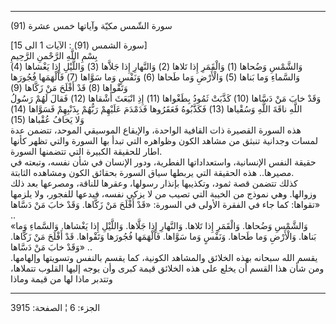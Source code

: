 ------------------------------------------------------------------------

(91) سورة الشّمس مكيّة وآياتها خمس عشرة  
  
\[سورة الشمس (91) : الآيات 1 الى 15\]  
بِسْمِ اللَّهِ الرَّحْمنِ الرَّحِيمِ  
وَالشَّمْسِ وَضُحاها (1) وَالْقَمَرِ إِذا تَلاها (2) وَالنَّهارِ إِذا جَلاَّها (3) وَاللَّيْلِ إِذا
يَغْشاها (4)  
وَالسَّماءِ وَما بَناها (5) وَالْأَرْضِ وَما طَحاها (6) وَنَفْسٍ وَما سَوَّاها (7) فَأَلْهَمَها
فُجُورَها وَتَقْواها (8) قَدْ أَفْلَحَ مَنْ زَكَّاها (9)  
وَقَدْ خابَ مَنْ دَسَّاها (10) كَذَّبَتْ ثَمُودُ بِطَغْواها (11) إِذِ انْبَعَثَ أَشْقاها (12) فَقالَ
لَهُمْ رَسُولُ اللَّهِ ناقَةَ اللَّهِ وَسُقْياها (13) فَكَذَّبُوهُ فَعَقَرُوها فَدَمْدَمَ عَلَيْهِمْ رَبُّهُمْ
بِذَنْبِهِمْ فَسَوَّاها (14)  
وَلا يَخافُ عُقْباها (15)  
هذه السورة القصيرة ذات القافية الواحدة، والإيقاع الموسيقي الموحد، تتضمن
عدة لمسات وجدانية تنبثق من مشاهد الكون وظواهره التي تبدأ بها السورة
والتي تظهر كأنها اطار للحقيقة الكبيرة التي تتضمنها السورة.  
حقيقة النفس الإنسانية، واستعداداتها الفطرية، ودور الإنسان في شأن نفسه،
وتبعته في مصيرها.. هذه الحقيقة التي يربطها سياق السورة بحقائق الكون
ومشاهده الثابتة.  
كذلك تتضمن قصة ثمود، وتكذيبها بإنذار رسولها، وعقرها للناقة، ومصرعها بعد
ذلك وزوالها. وهي نموذج من الخيبة التي تصيب من لا يزكي نفسه، فيدعها
للفجور، ولا يلزمها تقواها: كما جاء في الفقرة الأولى في السورة: «قَدْ أَفْلَحَ
مَنْ زَكَّاها. وَقَدْ خابَ مَنْ دَسَّاها» ..  
«وَالشَّمْسِ وَضُحاها. وَالْقَمَرِ إِذا تَلاها. وَالنَّهارِ إِذا جَلَّاها. وَاللَّيْلِ إِذا يَغْشاها.
وَالسَّماءِ وَما بَناها. وَالْأَرْضِ وَما طَحاها. وَنَفْسٍ وَما سَوَّاها. فَأَلْهَمَها فُجُورَها
وَتَقْواها. قَدْ أَفْلَحَ مَنْ زَكَّاها. وَقَدْ خابَ مَنْ دَسَّاها» ..  
يقسم الله سبحانه بهذه الخلائق والمشاهد الكونية، كما يقسم بالنفس وتسويتها
وإلهامها. ومن شأن هذا القسم أن يخلع على هذه الخلائق قيمة كبرى وأن يوجه
إليها القلوب تتملاها، وتتدبر ماذا لها من قيمة وماذا

------------------------------------------------------------------------

الجزء: 6 ¦ الصفحة: 3915
